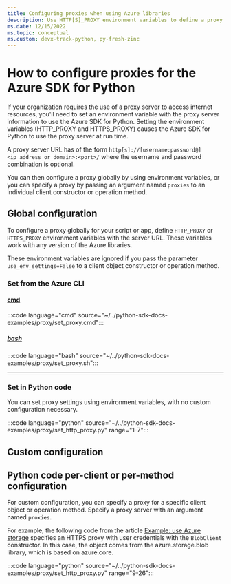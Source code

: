 ```yaml
---
title: Configuring proxies when using Azure libraries
description: Use HTTP[S]_PROXY environment variables to define a proxy for an entire script or app, or use optional named arguments for client constructors or operation methods in the Azure SDK.
ms.date: 12/15/2022
ms.topic: conceptual
ms.custom: devx-track-python, py-fresh-zinc
---
```


# How to configure proxies for the Azure SDK for Python

If your organization requires the use of a proxy server to access internet resources, you'll need to set an environment variable with the proxy server information to use the Azure SDK for Python. Setting the environment variables (HTTP_PROXY and HTTPS_PROXY) causes the Azure SDK for Python to use the proxy server at run time.

A proxy server URL has of the form `http[s]://[username:password@]<ip_address_or_domain>:<port>/` where the username and password combination is optional.

You can then configure a proxy globally by using environment variables, or you can specify a proxy by passing an argument named `proxies` to an individual client constructor or operation method.

## Global configuration

To configure a proxy globally for your script or app, define `HTTP_PROXY` or `HTTPS_PROXY` environment variables with the server URL. These variables work with any version of the Azure libraries.

These environment variables are ignored if you pass the parameter `use_env_settings=False` to a client object constructor or operation method.

### Set from the Azure CLI

#### [cmd](#tab/cmd)

:::code language="cmd" source="~/../python-sdk-docs-examples/proxy/set_proxy.cmd":::

##### [bash](#tab/bash)

:::code language="bash" source="~/../python-sdk-docs-examples/proxy/set_proxy.sh":::

---

### Set in Python code

You can set proxy settings using environment variables, with no
custom configuration necessary.

:::code language="python" source="~/../python-sdk-docs-examples/proxy/set_http_proxy.py" range="1-7":::

## Custom configuration

## Python code per-client or per-method configuration

For custom configuration, you can specify a proxy for a specific client object or operation method. Specify a proxy server with an argument named `proxies`.

For example, the following code from the article [Example: use Azure storage](./examples/azure-sdk-example-storage.md) specifies an HTTPS proxy with user credentials with the `BlobClient` constructor. In this case, the object comes from the azure.storage.blob library, which is based on azure.core.

:::code language="python" source="~/../python-sdk-docs-examples/proxy/set_http_proxy.py" range="9-26":::
